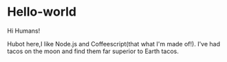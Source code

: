 # Hello-world

Hi Humans!

Hubot here,I like Node.js and Coffeescript(that what I'm made of!).
I've had tacos on the moon and find them far superior to Earth tacos.

